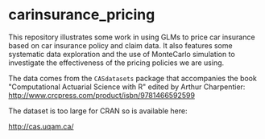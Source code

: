 # carinsurance_pricing

This repository illustrates some work in using GLMs to price car
insurance based on car insurance policy and claim data. It also
features some systematic data exploration and the use of MonteCarlo
simulation to investigate the effectiveness of the pricing policies we
are using.

The data comes from the `CASdatasets` package that accompanies the
book "Computational Actuarial Science with R" edited by Arthur
Charpentier: http://www.crcpress.com/product/isbn/9781466592599

The dataset is too large for CRAN so is available here:

http://cas.uqam.ca/
